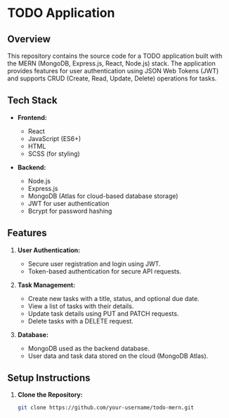 # TODO Application

## Overview
This repository contains the source code for a TODO application built with the MERN (MongoDB, Express.js, React, Node.js) stack. The application provides features for user authentication using JSON Web Tokens (JWT) and supports CRUD (Create, Read, Update, Delete) operations for tasks.

## Tech Stack
- **Frontend:**
  - React
  - JavaScript (ES6+)
  - HTML
  - SCSS (for styling)

- **Backend:**
  - Node.js
  - Express.js
  - MongoDB (Atlas for cloud-based database storage)
  - JWT for user authentication
  - Bcrypt for password hashing

## Features
1. **User Authentication:**
   - Secure user registration and login using JWT.
   - Token-based authentication for secure API requests.

2. **Task Management:**
   - Create new tasks with a title, status, and optional due date.
   - View a list of tasks with their details.
   - Update task details using PUT and PATCH requests.
   - Delete tasks with a DELETE request.

3. **Database:**
   - MongoDB used as the backend database.
   - User data and task data stored on the cloud (MongoDB Atlas).

## Setup Instructions
1. **Clone the Repository:**
   ```bash
   git clone https://github.com/your-username/todo-mern.git
